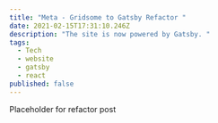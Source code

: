 ```yaml
---
title: "Meta - Gridsome to Gatsby Refactor "
date: 2021-02-15T17:31:10.246Z
description: "The site is now powered by Gatsby. "
tags:
  - Tech
  - website
  - gatsby
  - react
published: false
---
```

Placeholder for refactor post